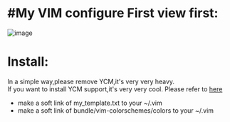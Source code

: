 #My VIM configure
First view first:
================
![image](https://raw.githubusercontent.com/jeehou/my_vim_cfg/master/screenshot/vim.jpg)

Install:
=======
In a simple way,please remove YCM,it's very very heavy.  
If you want to install YCM support,it's very very cool. Please refer to [here](https://github.com/Valloric/YouCompleteMe)
  
 * make a soft link of my_template.txt to your ~/.vim 
 * make a soft link of bundle/vim-colorschemes/colors to your ~/.vim

